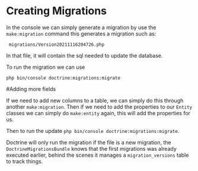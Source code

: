# Creating Migrations

In the console we can simply generate a migration by use the `make:migration` command
this generates a migration such as:

```
 migrations/Version20211116204726.php
```

In that file, it will contain the sql needed to update the database.

To run the migration we can use

```
php bin/console doctrine:migrations:migrate
```

#Adding more fields

If we need to add new columns to a table, we can simply do this through another 
`make:migration`. Then if we need to add the properties to our `Entity` classes we 
can simply do `make:entity` again, this will add the properties for us.

Then to run the update `php bin/console doctrine:migrations:migrate`.

Doctrine will only run the migration if the file is a new migration, the `DoctrineMigrationsBundle` knows that the first
migrations was already executed earlier, behind the scenes it manages a `migration_versions`
table to track things.
